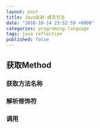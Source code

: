 ```yaml
---
layout: post
title: Java反射-成员方法
date: "2018-10-14 23:52:59 +0800"
categories: programing-language
tags: java reflection
published: false
---
```


## 获取Method

### 获取方法名称

### 解析修饰符

### 调用